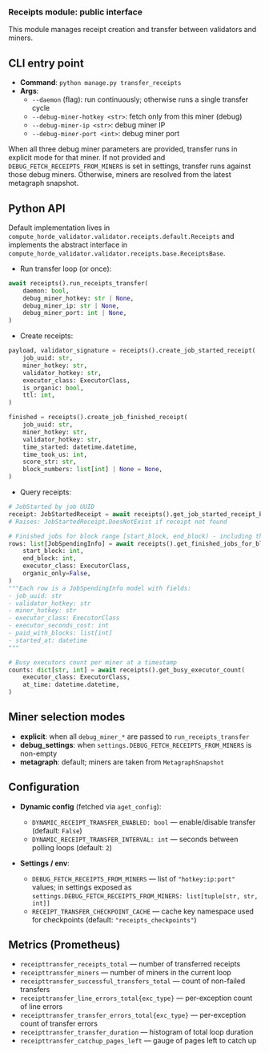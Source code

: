 ### Receipts module: public interface

This module manages receipt creation and transfer between validators and miners.

## CLI entry point

- **Command**: `python manage.py transfer_receipts`
- **Args**:
  - `--daemon` (flag): run continuously; otherwise runs a single transfer cycle
  - `--debug-miner-hotkey <str>`: fetch only from this miner (debug)
  - `--debug-miner-ip <str>`: debug miner IP
  - `--debug-miner-port <int>`: debug miner port

When all three debug miner parameters are provided, transfer runs in explicit mode for that miner. If not provided and `DEBUG_FETCH_RECEIPTS_FROM_MINERS` is set in settings, transfer runs against those debug miners. Otherwise, miners are resolved from the latest metagraph snapshot.

## Python API

Default implementation lives in `compute_horde_validator.validator.receipts.default.Receipts` and implements the abstract interface in `compute_horde_validator.validator.receipts.base.ReceiptsBase`.

- Run transfer loop (or once):

```python
await receipts().run_receipts_transfer(
    daemon: bool,
    debug_miner_hotkey: str | None,
    debug_miner_ip: str | None,
    debug_miner_port: int | None,
)
```

- Create receipts:

```python
payload, validator_signature = receipts().create_job_started_receipt(
    job_uuid: str,
    miner_hotkey: str,
    validator_hotkey: str,
    executor_class: ExecutorClass,
    is_organic: bool,
    ttl: int,
)

finished = receipts().create_job_finished_receipt(
    job_uuid: str,
    miner_hotkey: str,
    validator_hotkey: str,
    time_started: datetime.datetime,
    time_took_us: int,
    score_str: str,
    block_numbers: list[int] | None = None,
)
```

- Query receipts:

```python
# JobStarted by job UUID
receipt: JobStartedReceipt = await receipts().get_job_started_receipt_by_uuid(job_uuid: str)
# Raises: JobStartedReceipt.DoesNotExist if receipt not found

# Finished jobs for block range [start_block, end_block) - including the allowance spending info and job cost
rows: list[JobSpendingInfo] = await receipts().get_finished_jobs_for_block_range(
    start_block: int,
    end_block: int,
    executor_class: ExecutorClass,
    organic_only=False,
)
"""Each row is a JobSpendingInfo model with fields:
- job_uuid: str
- validator_hotkey: str
- miner_hotkey: str
- executor_class: ExecutorClass
- executor_seconds_cost: int
- paid_with_blocks: list[int]
- started_at: datetime
"""

# Busy executors count per miner at a timestamp
counts: dict[str, int] = await receipts().get_busy_executor_count(
    executor_class: ExecutorClass,
    at_time: datetime.datetime,
)
```
## Miner selection modes

- **explicit**: when all `debug_miner_*` are passed to `run_receipts_transfer`
- **debug_settings**: when `settings.DEBUG_FETCH_RECEIPTS_FROM_MINERS` is non-empty
- **metagraph**: default; miners are taken from `MetagraphSnapshot`

## Configuration

- **Dynamic config** (fetched via `aget_config`):
  - `DYNAMIC_RECEIPT_TRANSFER_ENABLED: bool` — enable/disable transfer (default: `False`)
  - `DYNAMIC_RECEIPT_TRANSFER_INTERVAL: int` — seconds between polling loops (default: `2`)

- **Settings / env**:
  - `DEBUG_FETCH_RECEIPTS_FROM_MINERS` — list of `"hotkey:ip:port"` values; in settings exposed as
    `settings.DEBUG_FETCH_RECEIPTS_FROM_MINERS: list[tuple[str, str, int]]`
  - `RECEIPT_TRANSFER_CHECKPOINT_CACHE` — cache key namespace used for checkpoints (default: `"receipts_checkpoints"`)

## Metrics (Prometheus)

- `receipttransfer_receipts_total` — number of transferred receipts
- `receipttransfer_miners` — number of miners in the current loop
- `receipttransfer_successful_transfers_total` — count of non-failed transfers
- `receipttransfer_line_errors_total{exc_type}` — per-exception count of line errors
- `receipttransfer_transfer_errors_total{exc_type}` — per-exception count of transfer errors
- `receipttransfer_transfer_duration` — histogram of total loop duration
- `receipttransfer_catchup_pages_left` — gauge of pages left to catch up



